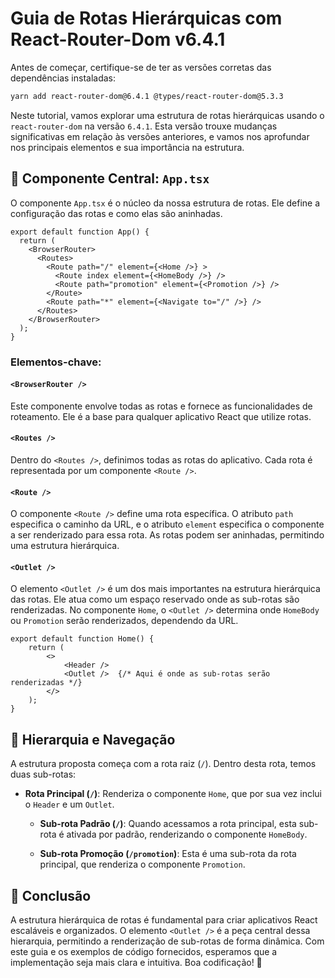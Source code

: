 # Guia de Rotas Hierárquicas com React-Router-Dom v6.4.1

Antes de começar, certifique-se de ter as versões corretas das dependências instaladas:

```bash
yarn add react-router-dom@6.4.1 @types/react-router-dom@5.3.3
```

Neste tutorial, vamos explorar uma estrutura de rotas hierárquicas usando o `react-router-dom` na versão `6.4.1`. Esta versão trouxe mudanças significativas em relação às versões anteriores, e vamos nos aprofundar nos principais elementos e sua importância na estrutura.

## 🌟 Componente Central: `App.tsx`

O componente `App.tsx` é o núcleo da nossa estrutura de rotas. Ele define a configuração das rotas e como elas são aninhadas.

```tsx
export default function App() {
  return (
    <BrowserRouter>
      <Routes>
        <Route path="/" element={<Home />} >
          <Route index element={<HomeBody />} />
          <Route path="promotion" element={<Promotion />} />
        </Route>
        <Route path="*" element={<Navigate to="/" />} />
      </Routes>
    </BrowserRouter>
  );
}
```

### Elementos-chave:

#### `<BrowserRouter />`
Este componente envolve todas as rotas e fornece as funcionalidades de roteamento. Ele é a base para qualquer aplicativo React que utilize rotas.

#### `<Routes />`
Dentro do `<Routes />`, definimos todas as rotas do aplicativo. Cada rota é representada por um componente `<Route />`.

#### `<Route />`
O componente `<Route />` define uma rota específica. O atributo `path` especifica o caminho da URL, e o atributo `element` especifica o componente a ser renderizado para essa rota. As rotas podem ser aninhadas, permitindo uma estrutura hierárquica.

#### `<Outlet />`
O elemento `<Outlet />` é um dos mais importantes na estrutura hierárquica das rotas. Ele atua como um espaço reservado onde as sub-rotas são renderizadas. No componente `Home`, o `<Outlet />` determina onde `HomeBody` ou `Promotion` serão renderizados, dependendo da URL.

```tsx
export default function Home() {
    return (
        <>
            <Header />
            <Outlet />  {/* Aqui é onde as sub-rotas serão renderizadas */}
        </>
    );
}
```

## 📌 Hierarquia e Navegação

A estrutura proposta começa com a rota raiz (`/`). Dentro desta rota, temos duas sub-rotas:

- **Rota Principal (`/`)**: Renderiza o componente `Home`, que por sua vez inclui o `Header` e um `Outlet`.

  - **Sub-rota Padrão (`/`)**: Quando acessamos a rota principal, esta sub-rota é ativada por padrão, renderizando o componente `HomeBody`.
  
  - **Sub-rota Promoção (`/promotion`)**: Esta é uma sub-rota da rota principal, que renderiza o componente `Promotion`.

## 📝 Conclusão

A estrutura hierárquica de rotas é fundamental para criar aplicativos React escaláveis e organizados. O elemento `<Outlet />` é a peça central dessa hierarquia, permitindo a renderização de sub-rotas de forma dinâmica. Com este guia e os exemplos de código fornecidos, esperamos que a implementação seja mais clara e intuitiva. Boa codificação! 🌟